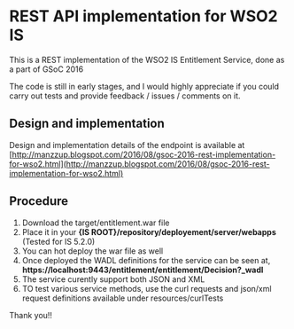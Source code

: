 REST API implementation for WSO2 IS 
===================================

This is a REST implementation of the WSO2 IS Entitlement Service, done as a part of GSoC 2016

The code is still in early stages, and I would highly appreciate if you could carry out tests and provide feedback / issues / comments on it.

Design and implementation
-------------------------

Design and implementation details of the endpoint is available at [http://manzzup.blogspot.com/2016/08/gsoc-2016-rest-implementation-for-wso2.html](http://manzzup.blogspot.com/2016/08/gsoc-2016-rest-implementation-for-wso2.html)


Procedure
--------

1. Download the target/entitlement.war file
2. Place it in your **{IS ROOT}/repository/deployement/server/webapps** (Tested for IS 5.2.0)
3. You can hot deploy the war file as well
4. Once deployed the WADL definitions for the service can be seen at, **https://localhost:9443/entitlement/entitlement/Decision?_wadl**
5. The service curently support both JSON and XML
6. TO test various service methods, use the curl requests and json/xml request definitions available under resources/curlTests

Thank you!!
